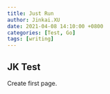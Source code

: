 ```yaml
---
title: Just Run
author: Jinkai.XU
date: 2021-04-08 14:10:00 +0800
categories: [Test, Go]
tags: [writing]
---
```


## JK Test

Create first page.

